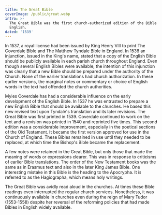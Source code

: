 ```yaml
---
title: The Great Bible
coverImage: /public/great.webp
intro: >-
  The Great Bible was the first church-authorized edition of the Bible in
  English.
dated: '1539'
---
```


In 1537, a royal license had been issued by King Henry VIII to print The Coverdale Bible and The Matthew Tyndale Bible in England. In 1538 an injunction, issued in the King's name, stated that a copy of the English Bible should be publicly available in each parish church throughout England. Even though several English Bibles were available, the intention of this injunction was clearly that a new Bible should be prepared under the authority of the Church. None of the earlier translations had church authorization. In these earlier versions, the marginal notes or commentary or choice of English words in the text had offended the church authorities.

Myles Coverdale has had a considerable influence on the early development of the English Bible. In 1537 he was entrusted to prepare a new English Bible that should be available to the churches. He based this new revised text upon Tyndale's translation and its later revisions. The Great Bible was first printed in 1539. Coverdale continued to work on the text and a revision was printed in 1540 and reprinted five times. This second edition was a considerable improvement, especially in the poetical sections of the Old Testament. It became the first version approved for use in the Church of England. These Bibles remained in use until they needed to be replaced, at which time the Bishop's Bible became the replacement.

A few notes were retained in the Great Bible, but only those that made the meaning of words or expressions clearer. This was in response to criticisms of earlier Bible translations. The order of the New Testament books was the same as in Erasmus text and also in the later King James Bible. One interesting mistake in this Bible is the heading to the Apocrypha. It is referred to as the Hagiographa, which means holy writings.

The Great Bible was avidly read aloud in the churches.  At times these Bible readings even interrupted the regular church services.  Nonetheless, it was continuously available in churches even during the reign of Mary Tudor (1553-1558) despite her reversal of the reforming policies that had made Bibles in English widely available.
